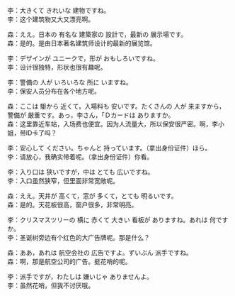 李：大きくて きれいな 建物ですね。  
李：这个建筑物又大又漂亮啊。  

森：ええ。日本の 有名な 建築家の 設計で，最新の 展示場です。  
森：是的。是由日本著名建筑师设计的最新的展览馆。  

李：デザインが ユニークで，形が おもしろいですね。  
李：设计很独特，形状也很有趣呢。  

李：警備の 人が いろいろな 所に いますね。  
李：保安人员分布在各个地方呢。  

森：ここは 駆から 近くて，入場料も 安いです。たくさんの 人が 来ますから，警備が 厳重です。あっ，李さん，「Ｄカードは ありますか。  
森：这里靠近车站，入场费也便宜。因为人流量大，所以保安很严密。啊，李小姐，带ID卡了吗？  

李：安心して ください。ちゃんと 持っています。（拿出身份证件）ほら。  
李：请放心，我确实带着呢。（拿出身份证件）你看。  

李：入り口は 狭いですが，中は とても 広いですね。  
李：入口虽然狭窄，但里面非常宽敞呢。  

森：ええ。天井が 高くて，窓が 多くて，とても 明るいです。  
森：是的。天花板很高，窗户很多，非常明亮。  

李：クリスマスツリーの 横に 赤くて 大きい 看板が ありますね。あれは 何ですか。  
李：圣诞树旁边有个红色的大广告牌呢。那是什么？  

森：ああ，あれは 航空会社の 広告ですよ。ずいぶん 派手ですね。  
森：啊，那是航空公司的广告。挺花哨的呢。  

李：派手ですが，わたしは 嫌いじゃ ありませんよ。  
李：虽然花哨，但我不讨厌哦。